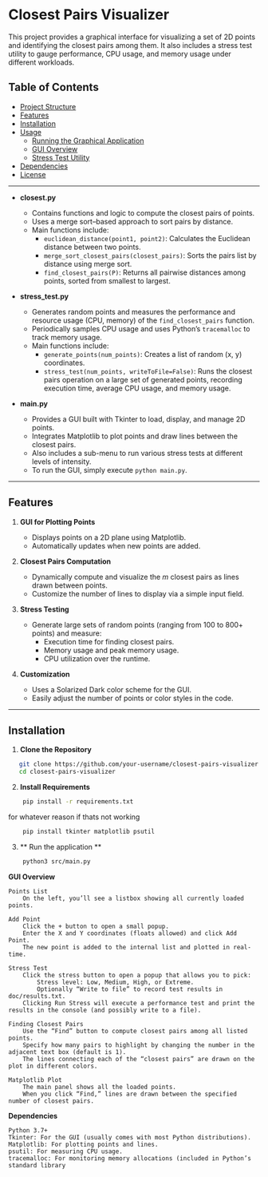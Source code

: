# Closest Pairs Visualizer

This project provides a graphical interface for visualizing a set of 2D points and identifying the closest pairs among them. It also includes a stress test utility to gauge performance, CPU usage, and memory usage under different workloads.

## Table of Contents

- [Project Structure](#project-structure)
- [Features](#features)
- [Installation](#installation)
- [Usage](#usage)
  - [Running the Graphical Application](#running-the-graphical-application)
  - [GUI Overview](#gui-overview)
  - [Stress Test Utility](#stress-test-utility)
- [Dependencies](#dependencies)
- [License](#license)

---


- **closest.py**  
  - Contains functions and logic to compute the closest pairs of points.  
  - Uses a merge sort–based approach to sort pairs by distance.
  - Main functions include:
    - `euclidean_distance(point1, point2)`: Calculates the Euclidean distance between two points.
    - `merge_sort_closest_pairs(closest_pairs)`: Sorts the pairs list by distance using merge sort.
    - `find_closest_pairs(P)`: Returns all pairwise distances among points, sorted from smallest to largest.

- **stress_test.py**  
  - Generates random points and measures the performance and resource usage (CPU, memory) of the `find_closest_pairs` function.
  - Periodically samples CPU usage and uses Python’s `tracemalloc` to track memory usage.
  - Main functions include:
    - `generate_points(num_points)`: Creates a list of random (x, y) coordinates.
    - `stress_test(num_points, writeToFile=False)`: Runs the closest pairs operation on a large set of generated points, recording execution time, average CPU usage, and memory usage.

- **main.py**  
  - Provides a GUI built with Tkinter to load, display, and manage 2D points.
  - Integrates Matplotlib to plot points and draw lines between the closest pairs.
  - Also includes a sub-menu to run various stress tests at different levels of intensity.
  - To run the GUI, simply execute `python main.py`.

---

## Features

1. **GUI for Plotting Points**  
   - Displays points on a 2D plane using Matplotlib.  
   - Automatically updates when new points are added.

2. **Closest Pairs Computation**  
   - Dynamically compute and visualize the _m_ closest pairs as lines drawn between points.
   - Customize the number of lines to display via a simple input field.

3. **Stress Testing**  
   - Generate large sets of random points (ranging from 100 to 800+ points) and measure:
     - Execution time for finding closest pairs.
     - Memory usage and peak memory usage.
     - CPU utilization over the runtime.

4. **Customization**  
   - Uses a Solarized Dark color scheme for the GUI.  
   - Easily adjust the number of points or color styles in the code.

---

## Installation

1. **Clone the Repository**     
```bash
   git clone https://github.com/your-username/closest-pairs-visualizer.git
   cd closest-pairs-visualizer
```
2. **Install Requirements**
```bash
    pip install -r requirements.txt
```
for whatever reason if thats not working 
```bash
    pip install tkinter matplotlib psutil
```

3. ** Run the application **
```bash
    python3 src/main.py
```

**GUI Overview**

    Points List
        On the left, you’ll see a listbox showing all currently loaded points.

    Add Point
        Click the + button to open a small popup.
        Enter the X and Y coordinates (floats allowed) and click Add Point.
        The new point is added to the internal list and plotted in real-time.

    Stress Test
        Click the stress button to open a popup that allows you to pick:
            Stress level: Low, Medium, High, or Extreme.
            Optionally “Write to file” to record test results in doc/results.txt.
        Clicking Run Stress will execute a performance test and print the results in the console (and possibly write to a file).

    Finding Closest Pairs
        Use the “Find” button to compute closest pairs among all listed points.
        Specify how many pairs to highlight by changing the number in the adjacent text box (default is 1).
        The lines connecting each of the “closest pairs” are drawn on the plot in different colors.

    Matplotlib Plot
        The main panel shows all the loaded points.
        When you click “Find,” lines are drawn between the specified number of closest pairs.


**Dependencies**

    Python 3.7+
    Tkinter: For the GUI (usually comes with most Python distributions).
    Matplotlib: For plotting points and lines.
    psutil: For measuring CPU usage.
    tracemalloc: For monitoring memory allocations (included in Python’s standard library
